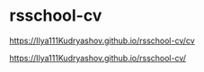 # rsschool-cv
https://Ilya111Kudryashov.github.io/rsschool-cv/cv

https://Ilya111Kudryashov.github.io/rsschool-cv/
